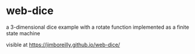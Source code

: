 # web-dice
a 3-dimensional dice example with a rotate function implemented as a finite state machine

visible at https://jimboreilly.github.io/web-dice/
